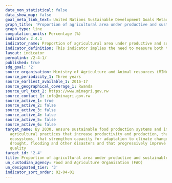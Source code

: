 ```yaml
---
data_non_statistical: false
data_show_map: false
goal_meta_link_text: United Nations Sustainable Development Goals Metadata (PDF 4.0 MB)
graph_title: 'Proportion of agricultural area under productive and sustainable agriculture'
graph_type: line
computation_units: Percentage (%)
indicator: 2.4.1
indicator_name: Proportion of agricultural area under productive and sustainable agriculture
indicator_definition: This indicator implies the need to measure both the extent of land under productive and sustainable agriculture, as well as the extent of land area under agriculture. It focuses on agricultural land, and therefore primarily on land that is used to grow crops and raise livestock
layout: indicator
permalink: /2-4-1/
published: true
sdg_goal: '2'
source_organisation: Ministry of Agriculture and Animal resources (MINAGRI)and Rwanda Agriculture and Animal Resources Development Board (RAB)
source_periodicity_1: Three years
source_earliest_available_1: 2016-17
source_geographical_coverage_1: Rwanda
source_url_text_2: https://www.minagri.gov.rw
source_contact_1: info@minagri.gov.rw
source_active_1: true
source_active_2: false
source_active_3: false
source_active_4: false
source_active_5: false
source_active_6: false
target_name: By 2030, ensure sustainable food production systems and implement resilient
  agricultural practices that increase productivity and production, that help maintain
  ecosystems, that strengthen capacity for adaptation to climate change, extreme weather,
  drought, flooding and other disasters and that progressively improve land and soil
  quality
target_id: '2.4'
title: Proportion of agricultural area under productive and sustainable agriculture
un_custodian_agency: Food and Agriculture Organization (FAO)
un_designated_tier: '3'
indicator_sort_order: 02-04-01
---
```

